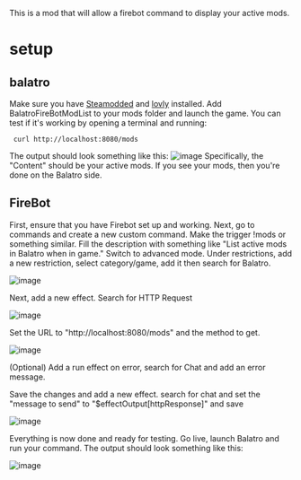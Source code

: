 This is a mod that will allow a firebot command to display your active mods.

# setup
## balatro
Make sure you have [Steamodded](https://github.com/Steamodded/smods) and [lovly](https://github.com/ethangreen-dev/lovely-injector) installed.
Add BalatroFireBotModList to your mods folder and launch the game.
You can test if it's working by opening a terminal and running:
```
 curl http://localhost:8080/mods
```
The output should look something like this:
![image](https://github.com/user-attachments/assets/ea15d0a2-f523-4a7d-ba5e-f32ed2df7f0a)
Specifically, the "Content" should be your active mods.
If you see your mods, then you're done on the Balatro side.
## FireBot
First, ensure that you have Firebot set up and working.
Next, go to commands and create a new custom command.
Make the trigger !mods or something similar.
Fill the description with something like "List active mods in Balatro when in game."
Switch to advanced mode.
Under restrictions, add a new restriction, select category/game, add it then search for Balatro.

![image](https://github.com/user-attachments/assets/1464663b-1a4f-4833-9111-e95a3af5c989)

Next, add a new effect.
Search for HTTP Request

![image](https://github.com/user-attachments/assets/1cacae78-3d72-4c5e-b8e7-47939aff4b2e)

Set the URL to "http://localhost:8080/mods" and the method to get.

![image](https://github.com/user-attachments/assets/b66f4b79-5b0b-4a3a-97b5-bcb2566bde97)

(Optional) Add a run effect on error, search for Chat and add an error message.

Save the changes and add a new effect. search for chat and set the "message to send" to "$effectOutput[httpResponse]" and save

![image](https://github.com/user-attachments/assets/1caa8217-9a84-48ce-8bb9-720230087b8c)

Everything is now done and ready for testing.
Go live, launch Balatro and run your command.
The output should look something like this:

![image](https://github.com/user-attachments/assets/46da12a9-4244-402a-b50e-1f2bf54fda1f)
